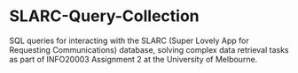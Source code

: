 # SLARC-Query-Collection
SQL queries for interacting with the SLARC (Super Lovely App for Requesting Communications) database, solving complex data retrieval tasks as part of INFO20003 Assignment 2 at the University of Melbourne.
